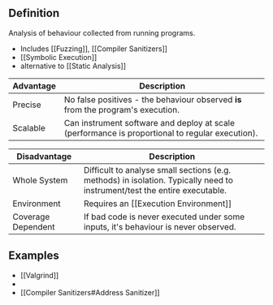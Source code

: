 ## Definition
Analysis of behaviour collected from running programs.
- Includes [[Fuzzing]], [[Compiler Sanitizers]] 
- [[Symbolic Execution]]
- alternative to [[Static Analysis]]

| Advantage | Description |
| ---- | ---- |
| Precise | No false positives - the behaviour observed **is** from the program's execution. |
| Scalable | Can instrument software and deploy at scale (performance is proportional to regular execution). |

| Disadvantage | Description |
| ---- | ---- |
| Whole System | Difficult to analyse small sections (e.g. methods) in isolation. Typically need to instrument/test the entire executable. |
| Environment | Requires an [[Execution Environment]] |
| Coverage Dependent | If bad code is never executed under some inputs, it's behaviour is never observed. |
## Examples
- [[Valgrind]]
- 
- [[Compiler Sanitizers#Address Sanitizer]] 